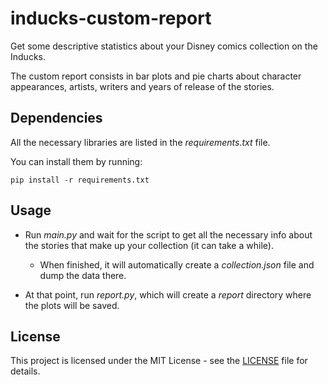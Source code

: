 # inducks-custom-report
Get some descriptive statistics about your Disney comics collection on the Inducks.

The custom report consists in bar plots and pie charts about character appearances, artists, writers and years of release of the stories.

## Dependencies

All the necessary libraries are listed in the *requirements.txt* file.

You can install them by running:

```
pip install -r requirements.txt
```

## Usage

- Run *main.py* and wait for the script to get all the necessary info about the stories that make up your collection (it can take a while).

     - When finished, it will automatically create a *collection.json* file and dump the data there.

- At that point, run *report.py*, which will create a *report* directory where the plots will be saved.

## License

This project is licensed under the MIT License - see the [LICENSE](https://github.com/giovanni-cutri/inducks-custom-report/blob/main/LICENSE) file for details.
